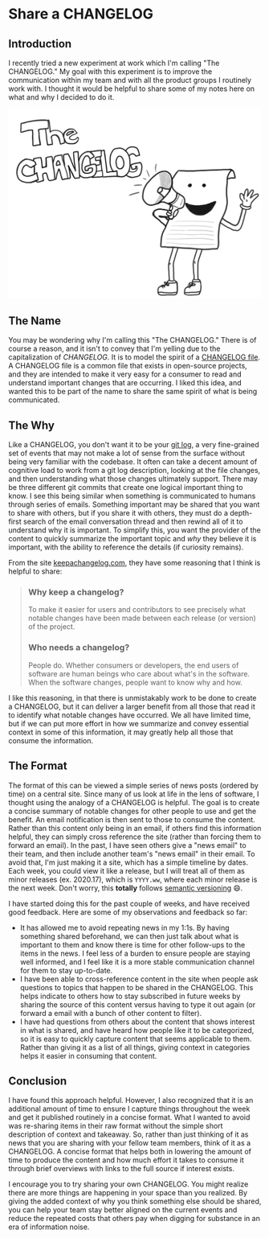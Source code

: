 # Share a CHANGELOG


## Introduction

I recently tried a new experiment at work which I'm calling "The CHANGELOG." My goal with this experiment is to improve the communication within my team and with all the product groups I routinely work with. I thought it would be helpful to share some of my notes here on what and why I decided to do it.

![](changelog.png)

## The Name

You may be wondering why I'm calling this "The CHANGELOG." There is of course a reason, and it isn't to convey that I'm yelling due to the capitalization of _CHANGELOG_. It is to model the spirit of a [CHANGELOG file](https://en.wikipedia.org/wiki/Changelog). A CHANGELOG file is a common file that exists in open-source projects, and they are intended to make it very easy for a consumer to read and understand important changes that are occurring. I liked this idea, and wanted this to be part of the name to share the same spirit of what is being communicated.

## The Why

Like a CHANGELOG, you don't want it to be your [git log](https://git-scm.com/book/en/v2/Git-Basics-Viewing-the-Commit-History), a very fine-grained set of events that may not make a lot of sense from the surface without being very familiar with the codebase. It often can take a decent amount of cognitive load to work from a git log description, looking at the file changes, and then understanding what those changes ultimately support. There may be three different git commits that create one logical important thing to know. I see this being similar when something is communicated to humans through series of emails. Something important may be shared that you want to share with others, but if you share it with others, they must do a depth-first search of the email conversation thread and then rewind all of it to understand why it is important. To simplify this, you want the provider of the content to quickly summarize the important topic and _why_ they believe it is important, with the ability to reference the details (if curiosity remains).

From the site [keepachangelog.com](https://keepachangelog.com/en/1.0.0/), they have some reasoning that I think is helpful to share:

> ### Why keep a changelog?
> 
> To make it easier for users and contributors to see precisely what notable changes have been made between each release (or version) of the project.
>
> ### Who needs a changelog?
> 
> People do. Whether consumers or developers, the end users of software are human beings who care about what's in the software. When the software changes, people want to know why and how.

I like this reasoning, in that there is unmistakably work to be done to create a CHANGELOG, but it can deliver a larger benefit from all those that read it to identify what notable changes have occurred. We all have limited time, but if we can put more effort in how we summarize and convey essential context in some of this information, it may greatly help all those that consume the information.

## The Format

The format of this can be viewed a simple series of news posts (ordered by time) on a central site. Since many of us look at life in the lens of software, I thought using the analogy of a CHANGELOG is helpful. The goal is to create a concise summary of notable changes for other people to use and get the benefit. An email notification is then sent to those to consume the content. Rather than this content only being in an email, if others find this information helpful, they can simply cross reference the site (rather than forcing them to forward an email). In the past, I have seen others give a "news email" to their team, and then include another team's "news email" in their email. To avoid that, I'm just making it a site, which has a simple timeline by dates. Each week, you could view it like a release, but I will treat all of them as minor releases (ex. 2020.17), which is `YYYY.ww`, where each minor release is the next week. Don't worry, this **totally** follows [semantic versioning](https://semver.org/) 😄.

I have started doing this for the past couple of weeks, and have received good feedback. Here are some of my observations and feedback so far:

* It has allowed me to avoid repeating news in my 1:1s. By having something shared beforehand, we can then just talk about what is important to them and know there is time for other follow-ups to the items in the news. I feel less of a burden to ensure people are staying well informed, and I feel like it is a more stable communication channel for them to stay up-to-date.
* I have been able to cross-reference content in the site when people ask questions to topics that happen to be shared in the CHANGELOG. This helps indicate to others how to stay subscribed in future weeks by sharing the source of this content versus having to type it out again (or forward a email with a bunch of other content to filter).
* I have had questions from others about the content that shows interest in what is shared, and have heard how people like it to be categorized, so it is easy to quickly capture content that seems applicable to them. Rather than giving it as a list of all things, giving context in categories helps it easier in consuming that content.

## Conclusion

I have found this approach helpful. However, I also recognized that it is an additional amount of time to ensure I capture things throughout the week and get it published routinely in a concise format. What I wanted to avoid was re-sharing items in their raw format without the simple short description of context and takeaway. So, rather than just thinking of it as news that you are sharing with your fellow team members, think of it as a CHANGELOG. A concise format that helps both in lowering the amount of time to produce the content and how much effort it takes to consume it through brief overviews with links to the full source if interest exists.

I encourage you to try sharing your own CHANGELOG. You might realize there are more things are happening in your space than you realized. By giving the added context of why you think something else should be shared, you can help your team stay better aligned on the current events and reduce the repeated costs that others pay when digging for substance in an era of information noise.
